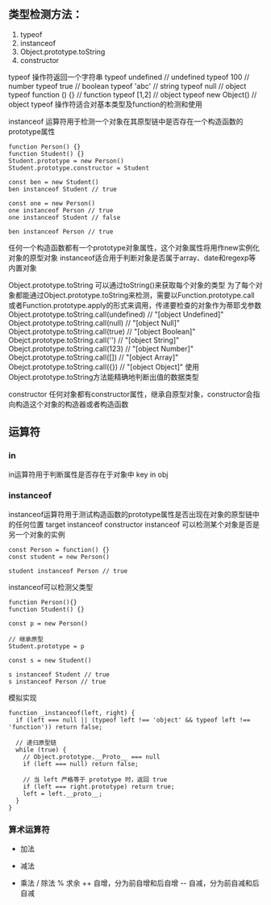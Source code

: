 ## 类型检测方法：
1. typeof
2. instanceof
3. Object.prototype.toString
4. constructor

typeof 操作符返回一个字符串
typeof undefined // undefined
typeof 100 // number
typeof true // boolean
typeof 'abc' // string
typeof null // object
typeof function () {} // function
typeof [1,2] // object
typeof new Object() // object
typeof 操作符适合对基本类型及function的检测和使用

instanceof 运算符用于检测一个对象在其原型链中是否存在一个构造函数的prototype属性
```
function Person() {}
function Student() {}
Student.prototype = new Person()
Student.prototype.constructor = Student

const ben = new Student()
ben instanceof Student // true

const one = new Person()
one instanceof Person // true
one instanceof Student // false

ben instanceof Person // true
```
任何一个构造函数都有一个prototype对象属性，这个对象属性将用作new实例化对象的原型对象
instanceof适合用于判断对象是否属于array、date和regexp等内置对象

Object.prototype.toString
可以通过toString()来获取每个对象的类型
为了每个对象都能通过Object.prototype.toString来检测，需要以Function.prototype.call
或者Function.prototype.apply的形式来调用，传递要检查的对象作为蒂耶戈参数
Object.prototype.toString.call(undefined) // "[object Undefined]"
Object.prototype.toString.call(null) // "[object Null]"
Object.prototype.toString.call(true) // "[object Boolean]"
Obejct.prototype.toString.call('') // "[object String]"
Obejct.prototype.toString.call(123) // "[object Number]"
Obejct.prototype.toString.call([]) // "[object Array]"
Obejct.prototype.toString.call({}) // "[object Object]"
使用Object.prototype.toString方法能精确地判断出值的数据类型

constructor
任何对象都有constructor属性，继承自原型对象，constructor会指向构造这个对象的构造器或者构造函数

## 运算符
### in
in运算符用于判断属性是否存在于对象中
key in obj

### instanceof
instanceof运算符用于测试构造函数的prototype属性是否出现在对象的原型链中的任何位置
target instanceof constructor
instanceof 可以检测某个对象是否是另一个对象的实例
```
const Person = function() {}
const student = new Person()

student instanceof Person // true
```

instanceof可以检测父类型
```
function Person(){}
function Student() {}

const p = new Person()

// 继承原型
Student.prototype = p

const s = new Student()

s instanceof Student // true
s instanceof Person // true
```
模拟实现
```
function _instanceof(left, right) {
  if (left === null || (typeof left !== 'object' && typeof left !== 'function')) return false;

  // 递归原型链
  while (true) {
    // Object.prototype.__Proto__ === null
    if (left === null) return false;

    // 当 left 严格等于 prototype 时，返回 true
    if (left === right.prototype) return true;
    left = left.__proto__;
  }
}
```

### 算术运算符
+  加法
-  减法
*  乘法
/  除法
%  求余
++ 自增，分为前自增和后自增
-- 自减，分为前自减和后自减

